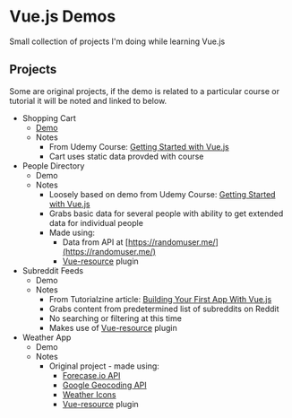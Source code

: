 # Vue.js Demos
Small collection of projects I'm doing while learning Vue.js

## Projects
Some are original projects, if the demo is related to a particular course or
tutorial it will be noted and linked to below.

* Shopping Cart
  * [Demo](https://vuejs.mikesprague.me/shopping-cart/)
  * Notes
    * From Udemy Course: [Getting Started with Vue.js](https://www.udemy.com/getting-started-with-vuejs/)
    * Cart uses static data provded with course
* People Directory
  * Demo
  * Notes
    * Loosely based on demo from Udemy Course: [Getting Started with Vue.js](https://www.udemy.com/getting-started-with-vuejs/)
    * Grabs basic data for several people with ability to get extended data for individual people
    * Made using:
      * Data from API at [https://randomuser.me/](https://randomuser.me/)
      * [Vue-resource](https://github.com/vuejs/vue-resource) plugin
* Subreddit Feeds
  * Demo
  * Notes
    * From Tutorialzine article: [Building Your First App With Vue.js](http://tutorialzine.com/2016/08/building-your-first-app-with-vue-js/)
    * Grabs content from predetermined list of subreddits on Reddit
    * No searching or filtering at this time
    * Makes use of [Vue-resource](https://github.com/vuejs/vue-resource) plugin
* Weather App
  * Demo
  * Notes
    * Original project - made using:
      * [Forecase.io API](https://developer.forecast.io/)
      * [Google Geocoding API](https://developers.google.com/maps/documentation/geocoding/intro)
      * [Weather Icons](https://erikflowers.github.io/weather-icons/)
      * [Vue-resource](https://github.com/vuejs/vue-resource) plugin

